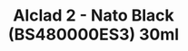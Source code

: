 ---
layout: product
title: "Alclad 2 - Nato Black (BS480000ES3) 30ml"
price: "TBA" 
desc: "N/A"
img_path: "/assets/img/ALCE620.jpg"
brand: "N/A"
available: false
special_offer: false
new: false
soon: false
cat: "040000"
subcat: "040300"
subsubcat: "0N/A"
sifra: "ALCE620"
popular: false
---